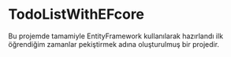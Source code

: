 # TodoListWithEFcore
Bu projemde tamamiyle EntityFramework kullanılarak hazırlandı ilk öğrendiğim zamanlar pekiştirmek adına oluşturulmuş bir projedir.

